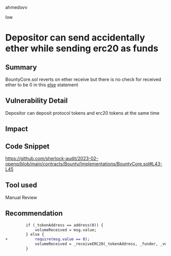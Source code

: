 ahmedovv

low

# Depositor can send accidentally ether while sending erc20 as funds

## Summary
BountyCore.sol reverts on ether receive but there is no check for received ether to be 0 in this [else](https://github.com/sherlock-audit/2023-02-openq/blob/main/contracts/Bounty/Implementations/BountyCore.sol#L43) statement

## Vulnerability Detail

Depositor can deposit protocol tokens and erc20 tokens at the same time

## Impact

## Code Snippet

https://github.com/sherlock-audit/2023-02-openq/blob/main/contracts/Bounty/Implementations/BountyCore.sol#L43-L45

## Tool used

Manual Review

## Recommendation

```diff
         if (_tokenAddress == address(0)) {
             volumeReceived = msg.value;
         } else {
+            require(msg.value == 0);
             volumeReceived = _receiveERC20(_tokenAddress, _funder, _volume);
         }
```
